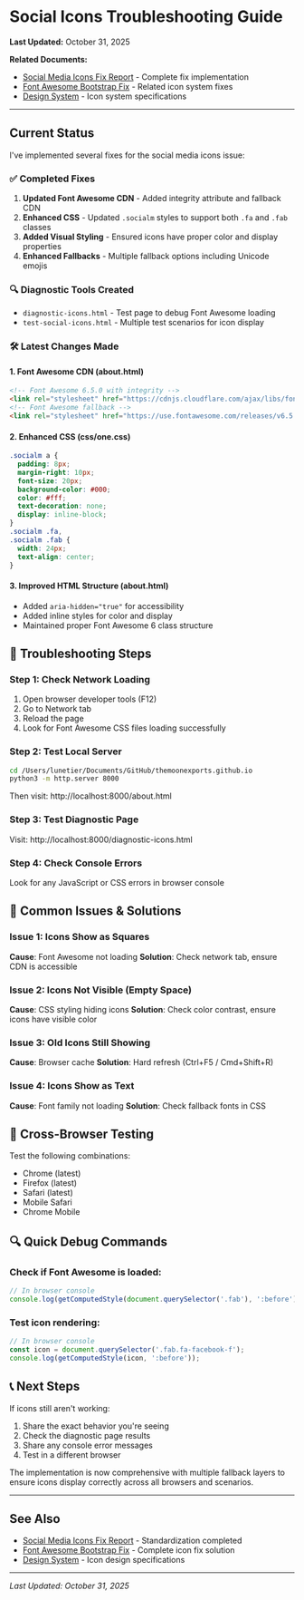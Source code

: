 # Social Icons Troubleshooting Guide

**Last Updated:** October 31, 2025

**Related Documents:**
- [Social Media Icons Fix Report](SOCIAL_MEDIA_ICONS_FIX_REPORT.md) - Complete fix implementation
- [Font Awesome Bootstrap Fix](FONT_AWESOME_BOOTSTRAP_FIX_COMPLETE.md) - Related icon system fixes
- [Design System](DESIGN_SYSTEM.md) - Icon system specifications

---

## Current Status
I've implemented several fixes for the social media icons issue:

### ✅ Completed Fixes
1. **Updated Font Awesome CDN** - Added integrity attribute and fallback CDN
2. **Enhanced CSS** - Updated `.socialm` styles to support both `.fa` and `.fab` classes
3. **Added Visual Styling** - Ensured icons have proper color and display properties
4. **Enhanced Fallbacks** - Multiple fallback options including Unicode emojis

### 🔍 Diagnostic Tools Created
- `diagnostic-icons.html` - Test page to debug Font Awesome loading
- `test-social-icons.html` - Multiple test scenarios for icon display

### 🛠️ Latest Changes Made

#### 1. Font Awesome CDN (about.html)
```html
<!-- Font Awesome 6.5.0 with integrity -->
<link rel="stylesheet" href="https://cdnjs.cloudflare.com/ajax/libs/font-awesome/6.5.0/css/all.min.css" integrity="sha512-Avb2QiuDEEvB4bZJYdft2mNjVShBftLdPG8FJ0V7irTLQ8Uo0qcPxh4Plq7G5tGm0rU+1SPhVotteLpBERwTiA==" crossorigin="anonymous" referrerpolicy="no-referrer" />
<!-- Font Awesome fallback -->
<link rel="stylesheet" href="https://use.fontawesome.com/releases/v6.5.0/css/all.css" crossorigin="anonymous" />
```

#### 2. Enhanced CSS (css/one.css)
```css
.socialm a {
  padding: 8px;
  margin-right: 10px;
  font-size: 20px;
  background-color: #000;
  color: #fff;
  text-decoration: none;
  display: inline-block;
}
.socialm .fa,
.socialm .fab {
  width: 24px;
  text-align: center;
}
```

#### 3. Improved HTML Structure (about.html)
- Added `aria-hidden="true"` for accessibility
- Added inline styles for color and display
- Maintained proper Font Awesome 6 class structure

## 🔧 Troubleshooting Steps

### Step 1: Check Network Loading
1. Open browser developer tools (F12)
2. Go to Network tab
3. Reload the page
4. Look for Font Awesome CSS files loading successfully

### Step 2: Test Local Server
```bash
cd /Users/lunetier/Documents/GitHub/themoonexports.github.io
python3 -m http.server 8000
```
Then visit: http://localhost:8000/about.html

### Step 3: Test Diagnostic Page
Visit: http://localhost:8000/diagnostic-icons.html

### Step 4: Check Console Errors
Look for any JavaScript or CSS errors in browser console

## 🐛 Common Issues & Solutions

### Issue 1: Icons Show as Squares
**Cause**: Font Awesome not loading
**Solution**: Check network tab, ensure CDN is accessible

### Issue 2: Icons Not Visible (Empty Space)
**Cause**: CSS styling hiding icons
**Solution**: Check color contrast, ensure icons have visible color

### Issue 3: Old Icons Still Showing
**Cause**: Browser cache
**Solution**: Hard refresh (Ctrl+F5 / Cmd+Shift+R)

### Issue 4: Icons Show as Text
**Cause**: Font family not loading
**Solution**: Check fallback fonts in CSS

## 📱 Cross-Browser Testing
Test the following combinations:
- Chrome (latest)
- Firefox (latest) 
- Safari (latest)
- Mobile Safari
- Chrome Mobile

## 🔍 Quick Debug Commands

### Check if Font Awesome is loaded:
```javascript
// In browser console
console.log(getComputedStyle(document.querySelector('.fab'), ':before').fontFamily);
```

### Test icon rendering:
```javascript
// In browser console
const icon = document.querySelector('.fab.fa-facebook-f');
console.log(getComputedStyle(icon, ':before'));
```

## 📞 Next Steps
If icons still aren't working:
1. Share the exact behavior you're seeing
2. Check the diagnostic page results
3. Share any console error messages
4. Test in a different browser

The implementation is now comprehensive with multiple fallback layers to ensure icons display correctly across all browsers and scenarios.

---

## See Also

- [Social Media Icons Fix Report](SOCIAL_MEDIA_ICONS_FIX_REPORT.md) - Standardization completed
- [Font Awesome Bootstrap Fix](FONT_AWESOME_BOOTSTRAP_FIX_COMPLETE.md) - Complete icon fix solution
- [Design System](DESIGN_SYSTEM.md) - Icon design specifications

---

*Last Updated: October 31, 2025*
